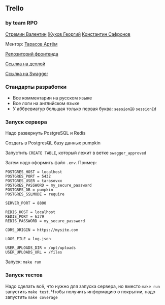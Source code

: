 ## Trello

### by team RPO

[Стремин Валентин](https://github.com/supchaser)
[Жуков Георгий](https://github.com/dedxyk594)
[Константин Сафронов](https://github.com/kosafronov)

Ментор: [Тарасов Артём](https://github.com/tarasovxx)

[Репозиторий фронтенда](https://github.com/frontend-park-mail-ru/2024_2_RPO)

[Ссылка на деплой](http://109.120.180.70:8002)

[Ссылка на Swagger](https://dedxyk594.github.io/swagger_ui_RPO/index.html)

### Стандарты разработки

* Все комментарии на русском языке
* Все логи на английском языке
* У аббревиатур большая только первая буква: ~~`sessionID`~~ `sessionId`

### Запуск сервера

Надо развернуть PostgreSQL и Redis

Создать в PostgresQL базу данных pumpkin

Запустить `CREATE TABLE`, который лежит в ветке `swagger_approved`

Затем надо оформить файл `.env`. Пример:

```
POSTGRES_HOST = localhost
POSTGRES_PORT = 5432
POSTGRES_USER = tarasovxx
POSTGRES_PASSWORD = my_secure_password
POSTGRES_DB = pumpkin
POSTGRES_SSLMODE = require

SERVER_PORT = 8800

REDIS_HOST = localhost
REDIS_PORT = 6379
REDIS_PASSWORD = my_secure_password

CORS_ORIGIN = https://mysite.com

LOGS_FILE = log.json

USER_UPLOADS_DIR = /opt/uploads
USER_UPLOADS_URL = /files
```

Запуск: `make run`

### Запуск тестов

Надо сделать всё, что нужно для запуска сервера, но вместо `make run` запустить `make test`. Чтобы получить информацию о покрытии, надо запустить `make coverage`
